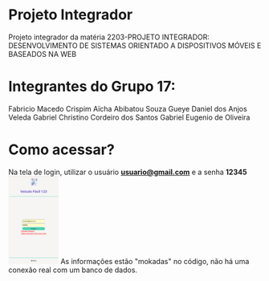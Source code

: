 # Projeto Integrador
Projeto integrador da matéria 2203-PROJETO INTEGRADOR: DESENVOLVIMENTO DE SISTEMAS ORIENTADO A DISPOSITIVOS MÓVEIS E BASEADOS NA WEB

# Integrantes do Grupo 17:
Fabricio Macedo Crispim
Aïcha Abibatou Souza Gueye
Daniel dos Anjos Veleda
Gabriel Christino Cordeiro dos Santos
Gabriel Eugenio de Oliveira

# Como acessar?
Na tela de login, utilizar o usuário **usuario@gmail.com** e a senha **12345**
<br>
[<img src="./images/telaLogin.png" width="100"/>](./images/telaLogin.png)
As informações estão "mokadas" no código, não há uma conexão real com um banco de dados.